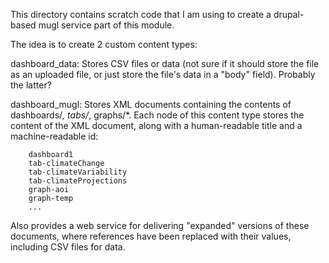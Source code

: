 This directory contains scratch code that I am using to create a drupal-based mugl service part
of this module.

The idea is to create 2 custom content types:

dashboard_data:
    Stores CSV files or data (not sure if it should store the file as an uploaded file,
    or just store the file's data in a "body" field).  Probably the latter?

dashboard_mugl:
    Stores XML documents containing the contents of dashboards/*, tabs/*, graphs/*.
    Each node of this content type stores the content of the XML document, along with a
    human-readable title and a machine-readable id:
    
        dashboard1
        tab-climateChange
        tab-climateVariability
        tab-climateProjections
        graph-aoi
        graph-temp
        ...
        
Also provides a web service for delivering "expanded" versions of these documents, where
references have been replaced with their values, including CSV files for data.
